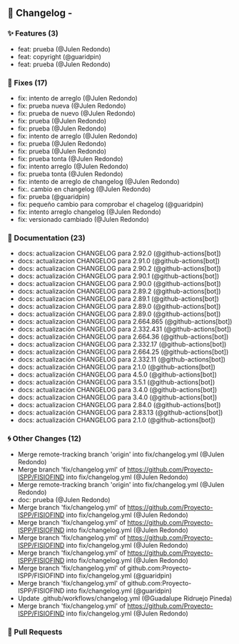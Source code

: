 ## 🚀 Changelog - 

### ✨ Features (3)
- feat: prueba (@Julen Redondo)
- feat: copyright (@guaridpin)
- feat: prueba (@Julen Redondo)
### 🐛 Fixes (17)
- fix: intento de arreglo (@Julen Redondo)
- fix: prueba nueva (@Julen Redondo)
- fix: prueba de nuevo (@Julen Redondo)
- fix: prueba (@Julen Redondo)
- fix: prueba (@Julen Redondo)
- fix: intento de arreglo (@Julen Redondo)
- fix: prueba (@Julen Redondo)
- fix: prueba (@Julen Redondo)
- fix: prueba tonta (@Julen Redondo)
- fix: intento arreglo (@Julen Redondo)
- fix: prueba tonta (@Julen Redondo)
- fix: intento de arreglo de changelog (@Julen Redondo)
- fix:. cambio en changelog (@Julen Redondo)
- fix: prueba (@guaridpin)
- fix: pequeño cambio para comprobar el chagelog (@guaridpin)
- fix: intento arreglo changelog (@Julen Redondo)
- fix: versionado cambiado (@Julen Redondo)
### 📖 Documentation (23)
- docs: actualizacion CHANGELOG para 2.92.0 (@github-actions[bot])
- docs: actualizacion CHANGELOG para 2.91.0 (@github-actions[bot])
- docs: actualizacion CHANGELOG para 2.90.2 (@github-actions[bot])
- docs: actualización CHANGELOG para 2.90.1 (@github-actions[bot])
- docs: actualizacion CHANGELOG para 2.90.0 (@github-actions[bot])
- docs: actualización CHANGELOG para 2.89.2 (@github-actions[bot])
- docs: actualizacion CHANGELOG para 2.89.1 (@github-actions[bot])
- docs: actualizacion CHANGELOG para 2.89.0 (@github-actions[bot])
- docs: actualización CHANGELOG para 2.89.0 (@github-actions[bot])
- docs: actualizacion CHANGELOG para 2.664.865 (@github-actions[bot])
- docs: actualización CHANGELOG para 2.332.431 (@github-actions[bot])
- docs: actualización CHANGELOG para 2.664.36 (@github-actions[bot])
- docs: actualizacion CHANGELOG para 2.332.17 (@github-actions[bot])
- docs: actualización CHANGELOG para 2.664.25 (@github-actions[bot])
- docs: actualización CHANGELOG para 2.332.11 (@github-actions[bot])
- docs: actualización CHANGELOG para 2.1.0 (@github-actions[bot])
- docs: actualización CHANGELOG para 4.5.0 (@github-actions[bot])
- docs: actualización CHANGELOG para 3.5.1 (@github-actions[bot])
- docs: actualización CHANGELOG para 3.4.0 (@github-actions[bot])
- docs: actualizacion CHANGELOG para 3.4.0 (@github-actions[bot])
- docs: actualizacion CHANGELOG para 2.84.0 (@github-actions[bot])
- docs: actualización CHANGELOG para 2.83.13 (@github-actions[bot])
- docs: actualización CHANGELOG para 2.1.0 (@github-actions[bot])
### 🌀 Other Changes (12)
- Merge remote-tracking branch 'origin' into fix/changelog.yml (@Julen Redondo)
- Merge branch 'fix/changelog.yml' of https://github.com/Proyecto-ISPP/FISIOFIND into fix/changelog.yml (@Julen Redondo)
- Merge remote-tracking branch 'origin' into fix/changelog.yml (@Julen Redondo)
- doc: prueba (@Julen Redondo)
- Merge branch 'fix/changelog.yml' of https://github.com/Proyecto-ISPP/FISIOFIND into fix/changelog.yml (@Julen Redondo)
- Merge branch 'fix/changelog.yml' of https://github.com/Proyecto-ISPP/FISIOFIND into fix/changelog.yml (@Julen Redondo)
- Merge branch 'fix/changelog.yml' of https://github.com/Proyecto-ISPP/FISIOFIND into fix/changelog.yml (@Julen Redondo)
- Merge branch 'fix/changelog.yml' of https://github.com/Proyecto-ISPP/FISIOFIND into fix/changelog.yml (@Julen Redondo)
- Merge branch 'fix/changelog.yml' of github.com:Proyecto-ISPP/FISIOFIND into fix/changelog.yml (@guaridpin)
- Merge branch 'fix/changelog.yml' of github.com:Proyecto-ISPP/FISIOFIND into fix/changelog.yml (@guaridpin)
- Update .github/workflows/changelog.yml (@Guadalupe Ridruejo Pineda)
- Merge branch 'fix/changelog.yml' of https://github.com/Proyecto-ISPP/FISIOFIND into fix/changelog.yml (@Julen Redondo)
### 🔗 Pull Requests
